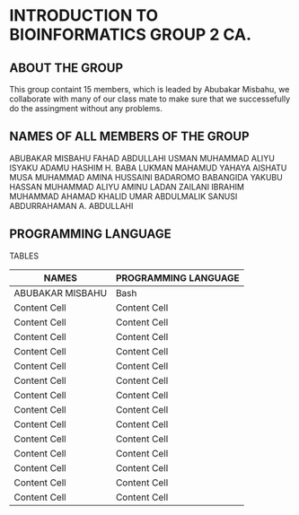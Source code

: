 # INTRODUCTION TO BIOINFORMATICS GROUP 2 CA.

## ABOUT THE GROUP
This group containt 15 members, which is leaded by Abubakar Misbahu, we collaborate with many of our class mate to make sure that we successefully do the assingment without any problems.

## NAMES OF ALL MEMBERS OF THE GROUP

 ABUBAKAR MISBAHU 
 FAHAD ABDULLAHI
 USMAN MUHAMMAD 
 ALIYU ISYAKU ADAMU 
 HASHIM H. BABA
 LUKMAN MAHAMUD YAHAYA
 AISHATU MUSA MUHAMMAD
 AMINA HUSSAINI BADAROMO 
 BABANGIDA YAKUBU
 HASSAN MUHAMMAD ALIYU
 AMINU LADAN ZAILANI
 IBRAHIM MUHAMMAD
 AHAMAD KHALID UMAR
 ABDULMALIK SANUSI
 ABDURRAHAMAN A. ABDULLAHI
 
 ## PROGRAMMING LANGUAGE
 
 TABLES
 
| NAMES  | PROGRAMMING LANGUAGE |
| ------------- | ------------- |
|  ABUBAKAR MISBAHU  | Bash  |
| Content Cell  | Content Cell  | 
| Content Cell  | Content Cell  |
| Content Cell  | Content Cell  |  
| Content Cell  | Content Cell  |
| Content Cell  | Content Cell  |  
| Content Cell  | Content Cell  |
| Content Cell  | Content Cell  | 
| Content Cell  | Content Cell  |
| Content Cell  | Content Cell  |  
| Content Cell  | Content Cell  |
| Content Cell  | Content Cell  | 
| Content Cell  | Content Cell  |  
| Content Cell  | Content Cell  |
| Content Cell  | Content Cell  |
 
 
 
 
 

